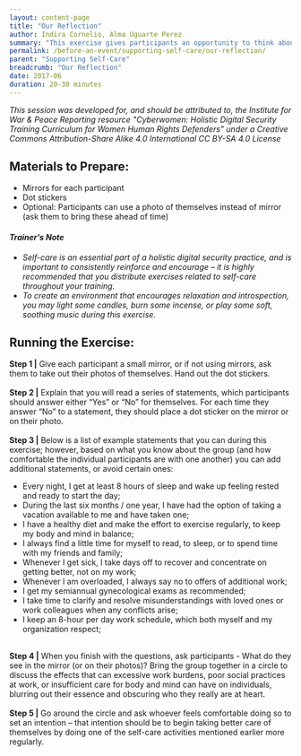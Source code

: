 ```yaml
---
layout: content-page
title: "Our Reflection"
author: Indira Cornelio, Alma Uguarte Perez
summary: "This exercise gives participants an opportunity to think about their own self-care practices – specifically, which ones they already do well, which ones they could improve, and which ones they might want to adopt."
permalink: /before-an-event/supporting-self-care/our-reflection/
parent: "Supporting Self-Care"
breadcrumb: "Our Reflection"
date: 2017-06
duration: 20-30 minutes
---
```

*This session was developed for, and should be attributed to, the Institute for War & Peace Reporting resource "Cyberwomen: Holistic Digital Security Training Curriculum for Women Human Rights Defenders" under a Creative Commons Attribution-Share Alike 4.0 International CC BY-SA 4.0 License*

## Materials to Prepare: 
- Mirrors for each participant
- Dot stickers
- Optional: Participants can use a photo of themselves instead of mirror (ask them to bring these ahead of time)

#### *Trainer's Note*
- *Self-care is an essential part of a holistic digital security practice, and is important to consistently reinforce and encourage – it is highly recommended that you distribute exercises related to self-care throughout your training.*
- *To create an environment that encourages relaxation and introspection, you may light some candles, burn some incense, or play some soft, soothing music during this exercise.*

## Running the Exercise:
**Step 1 |** Give each participant a small mirror, or if not using mirrors, ask them to take out their photos of themselves. Hand out the dot stickers.
<br><br>
**Step 2 |** Explain that you will read a series of statements, which participants should answer either “Yes” or “No” for themselves. For each time they answer “No” to a statement, they should place a dot sticker on the mirror or on their photo.
<br><br>
**Step 3 |** Below is a list of example statements that you can during this exercise; however, based on what you know about the group (and how comfortable the individual participants are with one another) you can add additional statements, or avoid certain ones:
- Every night, I get at least 8 hours of sleep and wake up feeling rested and ready to start the day;
- During the last six months / one year, I have had the option of taking a vacation available to me and have taken one;
- I have a healthy diet and make the effort to exercise regularly, to keep my body and mind in balance;
- I always find a little time for myself to read, to sleep, or to spend time with my friends and family;
- Whenever I get sick, I take days off to recover and concentrate on getting better, not on my work;
- Whenever I am overloaded, I always say no to offers of additional work;
- I get my semiannual gynecological exams as recommended;
- I take time to clarify and resolve misunderstandings with loved ones or work colleagues when any conflicts arise;
- I keep an 8-hour per day work schedule, which both myself and my organization respect;
<br><br>

**Step 4 |** When you finish with the questions, ask participants - What do they see in the mirror (or on their photos)? Bring the group together in a circle to discuss the effects that can excessive work burdens, poor social practices at work, or insufficient care for body and mind can have on individuals, blurring out their essence and obscuring who they really are at heart.
<br><br>
**Step 5 |** Go around the circle and ask whoever feels comfortable doing so to set an intention – that intention should be to begin taking better care of themselves by doing one of the self-care activities mentioned earlier more regularly.

